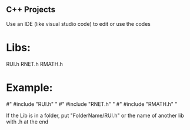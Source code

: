 ## C++ Projects

Use an IDE (like visual studio code) to edit or use the codes

# Libs:

RUI.h
RNET.h
RMATH.h

# Example:

#" #include "RUI.h" "
#" #include "RNET.h" "
#" #include "RMATH.h" "

If the Lib is in a folder, put "FolderName/RUI.h" or the name of another lib with .h at the end
